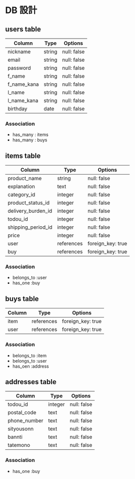 # DB 設計

## users table

| Column             | Type                | Options                 |
|--------------------|---------------------|-------------------------|
| nickname           | string              | null: false             |
| email              | string              | null: false             |
| password           | string              | null: false             |
| f_name             | string              | null: false             |
| f_name_kana        | string              | null: false             |
| l_name             | string              | null: false             |
| l_name_kana        | string              | null: false             |
| birthday           | date                | null: false             |

### Association
* has_many : items
* has_many : buys


## items table

| Column                         | Type       | Options           |
|--------------------------------|------------|-------------------|
| product_name                   | string     | null: false       |
| explanation                    | text       | null: false       |
| category_id                    | integer    | null: false       |
| product_status_id              | integer    | null: false       |
| delivery_burden_id             | integer    | null: false       |
| todou_id                       | integer    | null: false       |
| shipping_period_id             | integer    | null: false       |
| price                          | integer    | null: false       |
| user                           | references | foreign_key: true |
| buy                            | references | foreign_key: true |

### Association
- belongs_to :user
- has_one :buy


## buys table

| Column         | Type        | Options           |
|----------------|-------------|-------------------|
| item           | references  | foreign_key: true |
| user           | references  | foreign_key: true |

### Association
- belongs_to :item
- belongs_to :user
- has_oen :address


## addresses table

| Column         | Type        | Options           |
|----------------|-------------|-------------------|
| todou_id       | integer     | null: false       |
| postal_code    | text        | null: false       |
| phone_number   | text        | null: false       |
| sityousonn     | text        | null: false       |
| bannti         | text        | null: false       |
| tatemono       | text        | null: false       |

### Association
- has_one :buy